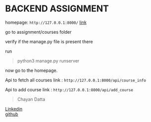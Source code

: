 # BACKEND ASSIGNMENT

homepage: `http://127.0.0.1:8000/`
[link](http://127.0.0.1:8000/)

go to assignment/courses folder

verify if the manage.py file is present there

run 
> python3 manage.py runserver

now go to the homepage.


Api to fetch all courses link : `http://127.0.0.1:8000/api/course_info`

Api to add course link : `http://127.0.0.1:8000/api/add_course`


> Chayan Datta

[Linkedin](https://www.linkedin.com/in/chayandatta/) <br>
[github](https://github.com/chayandatta)

